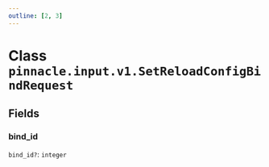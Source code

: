 ```yaml
---
outline: [2, 3]
---
```


# Class `pinnacle.input.v1.SetReloadConfigBindRequest`




## Fields

### bind_id <Badge type="danger" text="nullable" />

`bind_id?`: <code>integer</code>




